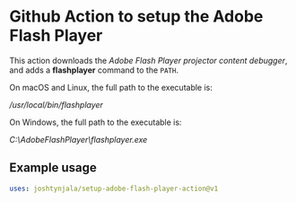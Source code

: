 # Github Action to setup the Adobe Flash Player

This action downloads the _Adobe Flash Player projector content debugger_, and adds a **flashplayer** command to the `PATH`.

On macOS and Linux, the full path to the executable is:

_/usr/local/bin/flashplayer_

On Windows, the full path to the executable is:

_C:\AdobeFlashPlayer\flashplayer.exe_

## Example usage

```yml
uses: joshtynjala/setup-adobe-flash-player-action@v1
```
